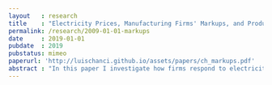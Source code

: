 ```yaml
---
layout   : research
title    : "Electricity Prices, Manufacturing Firms' Markups, and Productivity"
permalink: /research/2009-01-01-markups
date     : 2019-01-01
pubdate  : 2019
pubstatus: mimeo
paperurl: 'http://luischanci.github.io/assets/papers/ch_markups.pdf'
abstract : "In this paper I investigate how firms respond to electricity price shocks. Specifically, I employ a natural experiment, the 2004 Argentine energy crisis, and also variations in national energy prices interacted with shares of different fuels used at industry-level to study how electricity price shocks affect markups and productivity in Chilean manufacturing firms. In order to recover markups and productivity, I propose an extension to the literature on production function estimation that uses a proxy-variable approach, by adding additional factors into the productivity process. Preliminary results show that a 1% increase in electricity prices is related to a 1.6% decrease in markups, and 0.005% decrease in productivity. In other words, a 50% decrease in imports of Natural Gas, used to produce electricity in Chile, could be related with a 0.05% decrease in productivity and 12% decrease in markups. "
---
```

